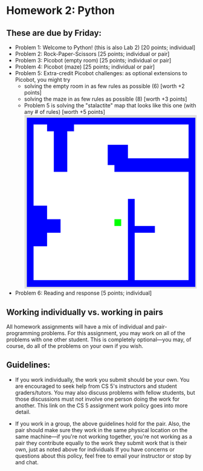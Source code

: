 # Homework 2: Python

## These are due by Friday:

- Problem 1: Welcome to Python! (this is also Lab 2) [20 points; individual] 
- Problem 2: Rock-Paper-Scissors [25 points; individual or pair] 
- Problem 3: Picobot (empty room) [25 points; individual or pair] 
- Problem 4: Picobot (maze) [25 points; individual or pair] 
- Problem 5: Extra-credit Picobot challenges: as optional extensions to Picobot, you might try
    - solving the empty room in as few rules as possible (6)   [worth +2 points]
    - solving the maze in as few rules as possible (8)   [worth +3 points]
    - Problem 5 is solving the "stalactite" map that looks like this one (with any # of rules)   [worth +5 points]
        ![small stalactite map](picobotExCr.png)
- Problem 6: Reading and response [5 points; individual] 

## Working individually vs. working in pairs

All homework assignments will have a mix of individual and pair-programming problems. For this assignment, you may work on all of the problems with one other student. This is completely optional—you may, of course, do all of the problems on your own if you wish.

## Guidelines:

- If you work individually, the work you submit should be your own. You are
  encouraged to seek help from CS 5's instructors and student graders/tutors.
  You may also discuss problems with fellow students, but those discussions
  must not involve one person doing the work for another. This link on the CS 5
  assignment work policy goes into more detail.

- If you work in a group, the above guidelines hold for the pair. Also, the
  pair should make sure they work in the same physical location on the same
  machine—if you're not working together, you're not working as a pair they
  contribute equally to the work they submit work that is their own, just as
  noted above for individuals If you have concerns or questions about this
  policy, feel free to email your instructor or stop by and chat.

